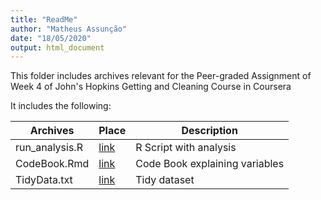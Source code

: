 ```yaml
---
title: "ReadMe"
author: "Matheus Assunção"
date: "18/05/2020"
output: html_document
---
```



This folder includes archives relevant for the Peer-graded Assignment of Week 4 of John's Hopkins Getting and Cleaning Course in Coursera

It includes the following:

Archives  | Place | Description
------------- | ------------- | -------------
run_analysis.R| [link](https://github.com/MatheusAssuncao/Getting_and_cleaning_data/blob/master/run_analysis.R)| R Script with analysis
CodeBook.Rmd  | [link](https://github.com/MatheusAssuncao/Getting_and_cleaning_data/blob/master/CodeBook.md)| Code Book explaining variables
TidyData.txt|  [link](https://github.com/MatheusAssuncao/Getting_and_cleaning_data/blob/master/tidyData.txt)| Tidy dataset

